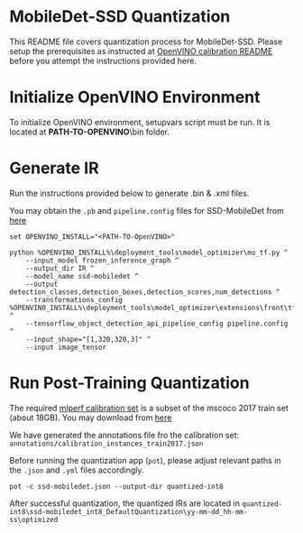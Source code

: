 # MobileDet-SSD Quantization

This README file covers quantization process for MobileDet-SSD. Please setup the 
prerequisites as instructed at [OpenVINO calibration README](../../README.md) before
you attempt the instructions provided here.

# Initialize OpenVINO Environment

To initialize OpenVINO environment, setupvars script must be run. It is located 
at **PATH-TO-OPENVINO**\bin folder.

# Generate IR

Run the instructions provided below to generate .bin & .xml files.

You may obtain the ```.pb``` and ```pipeline.config``` files for SSD-MobileDet from [here](https://github.com/mlcommons/mobile/tree/master/vision/mobiledet/fp32/export_inference_graph)

```
set OPENVINO_INSTALL="<PATH-TO-OpenVINO>"

python %OPENVINO_INSTALL%\deployment_tools\model_optimizer\mo_tf.py ^
	--input_model frozen_inference_graph ^
	--output_dir IR ^
	--model_name ssd-mobiledet ^
	--output detection_classes,detection_boxes,detection_scores,num_detections ^
	--transformations_config %OPENVINO_INSTALL%\deployment_tools\model_optimizer\extensions\front\tf\ssd_support_api_v1.15.json ^
	--tensorflow_object_detection_api_pipeline_config pipeline.config ^
	--input_shape="[1,320,320,3]" ^
	--input image_tensor
```

# Run Post-Training Quantization
The required [mlperf calibration set](https://github.com/mlcommons/mobile/blob/master/calibration/COCO/coco_cal_images_list.txt) is a subset of the mscoco 2017 train set (about 18GB). You may download from [here](http://images.cocodataset.org/zips/train2017.zip)

We have generated the annotations file fro the calibration set: ```annotations/calibration_instances_train2017.json```

Before running the quantization app (```pot```), please adjust relevant paths in the ```.json``` and ```.yml``` files accordingly.

```
pot -c ssd-mobiledet.json --output-dir quantized-int8
```

After successful quantization, the quantized IRs are located in ```quantized-int8\ssd-mobiledet_int8_DefaultQuantization\yy-mm-dd_hh-mm-ss\optimized```

